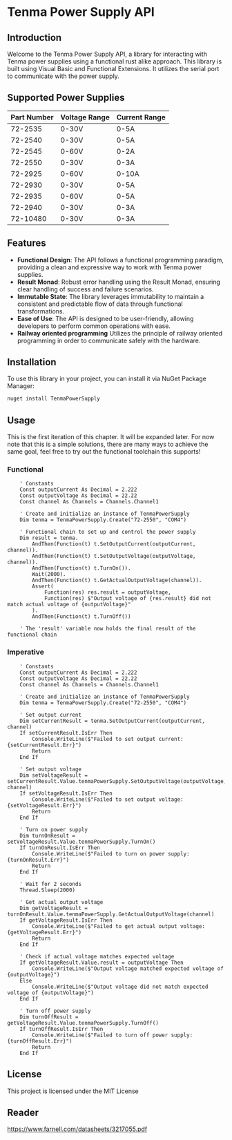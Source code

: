 # Tenma Power Supply API

## Introduction

Welcome to the Tenma Power Supply API, a library for interacting with Tenma power supplies using a functional rust alike approach. This library is built using Visual Basic and Functional Extensions. It utilizes the serial port to communicate with the power supply.  

## Supported Power Supplies

| Part Number | Voltage Range | Current Range |
|-------------|---------------|---------------|
| 72-2535     | 0-30V          | 0-5A          |
| 72-2540     | 0-30V          | 0-5A          |
| 72-2545     | 0-60V          | 0-2A          |
| 72-2550     | 0-30V          | 0-3A          |
| 72-2925     | 0-60V          | 0-10A         |
| 72-2930     | 0-30V          | 0-5A          |
| 72-2935     | 0-60V          | 0-5A          |
| 72-2940     | 0-30V          | 0-3A          |
| 72-10480    | 0-30V          | 0-3A          |



## Features

- **Functional Design**: The API follows a functional programming paradigm, providing a clean and expressive way to work with Tenma power supplies.
- **Result Monad**: Robust error handling using the Result Monad, ensuring clear handling of success and failure scenarios.
- **Immutable State**: The library leverages immutability to maintain a consistent and predictable flow of data through functional transformations.
- **Ease of Use**: The API is designed to be user-friendly, allowing developers to perform common operations with ease.
- **Railway oriented programming** Utilizes the principle of railway oriented programming in order to communicate safely with the hardware. 

## Installation

To use this library in your project, you can install it via NuGet Package Manager:

```bash
nuget install TenmaPowerSupply
```

## Usage 

This is the first iteration of this chapter. It will be expanded later. For now note that this is a simple solutions, there are many ways to achieve the same goal, feel free to try out the functional toolchain this supports!

### Functional 

```VB.NET
    ' Constants
    Const outputCurrent As Decimal = 2.222
    Const outputVoltage As Decimal = 22.22
    Const channel As Channels = Channels.Channel1

    ' Create and initialize an instance of TenmaPowerSupply
    Dim tenma = TenmaPowerSupply.Create("72-2550", "COM4")

    ' Functional chain to set up and control the power supply
    Dim result = tenma.
        AndThen(Function(t) t.SetOutputCurrent(outputCurrent, channel)).
        AndThen(Function(t) t.SetOutputVoltage(outputVoltage, channel)).
        AndThen(Function(t) t.TurnOn()).
        Wait(2000).
        AndThen(Function(t) t.GetActualOutputVoltage(channel)).
        Assert(
            Function(res) res.result = outputVoltage,
            Function(res) $"Output voltage of {res.result} did not match actual voltage of {outputVoltage}"
        ).
        AndThen(Function(t) t.TurnOff())

    ' The 'result' variable now holds the final result of the functional chain

```

### Imperative

```VB.NET
    ' Constants
    Const outputCurrent As Decimal = 2.222
    Const outputVoltage As Decimal = 22.22
    Const channel As Channels = Channels.Channel1

    ' Create and initialize an instance of TenmaPowerSupply
    Dim tenma = TenmaPowerSupply.Create("72-2550", "COM4")

    ' Set output current
    Dim setCurrentResult = tenma.SetOutputCurrent(outputCurrent, channel)
    If setCurrentResult.IsErr Then
        Console.WriteLine($"Failed to set output current: {setCurrentResult.Err}")
        Return
    End If

    ' Set output voltage
    Dim setVoltageResult = setCurrentResult.Value.tenmaPowerSupply.SetOutputVoltage(outputVoltage, channel)
    If setVoltageResult.IsErr Then
        Console.WriteLine($"Failed to set output voltage: {setVoltageResult.Err}")
        Return
    End If

    ' Turn on power supply
    Dim turnOnResult = setVoltageResult.Value.tenmaPowerSupply.TurnOn()
    If turnOnResult.IsErr Then
        Console.WriteLine($"Failed to turn on power supply: {turnOnResult.Err}")
        Return
    End If

    ' Wait for 2 seconds
    Thread.Sleep(2000)

    ' Get actual output voltage
    Dim getVoltageResult = turnOnResult.Value.tenmaPowerSupply.GetActualOutputVoltage(channel)
    If getVoltageResult.IsErr Then
        Console.WriteLine($"Failed to get actual output voltage: {getVoltageResult.Err}")
        Return
    End If

    ' Check if actual voltage matches expected voltage
    If getVoltageResult.Value.result = outputVoltage Then
        Console.WriteLine($"Output voltage matched expected voltage of {outputVoltage}")
    Else
        Console.WriteLine($"Output voltage did not match expected voltage of {outputVoltage}")
    End If

    ' Turn off power supply
    Dim turnOffResult = getVoltageResult.Value.tenmaPowerSupply.TurnOff()
    If turnOffResult.IsErr Then
        Console.WriteLine($"Failed to turn off power supply: {turnOffResult.Err}")
        Return
    End If
```

## License
This project is licensed under the MIT License

## Reader
https://www.farnell.com/datasheets/3217055.pdf 
